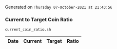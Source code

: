 Generated on `Thursday 07-October-2021 at 21:43:56`

### Current to Target Coin Ratio
`current_coin_ratio.sh`

Date|Current|Target|Ratio
---|---|---|---
